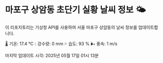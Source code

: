 
# 마포구 상암동 초단기 실황 날씨 정보 🌤️

이 리포지토리는 기상청 API를 사용하여 서울 마포구 상암동의 날씨 정보를 업데이트합니다. 

🌡️ 기온: 17.4 ℃
💧 강수량: 0 mm
💦 습도: 93 %
🌬️ 풍속: 1 m/s

마지막 업데이트 시각: 2025년 05월 17일 01시 13분    
